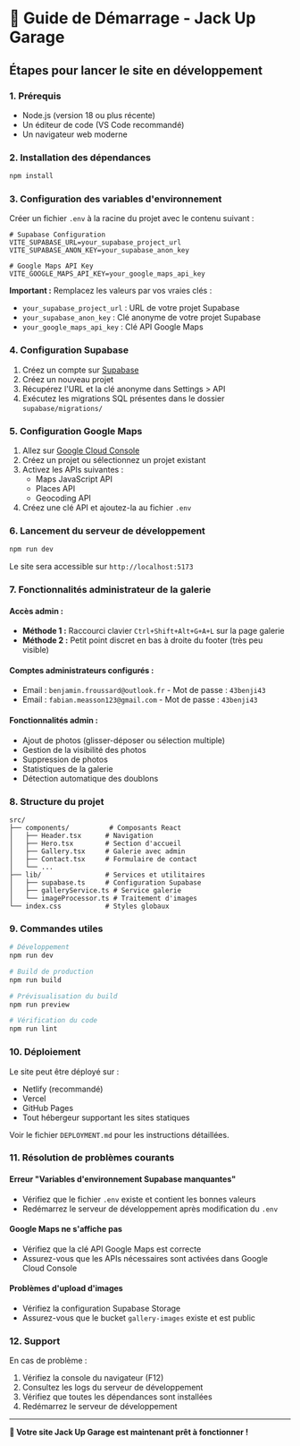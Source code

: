 # 🚀 Guide de Démarrage - Jack Up Garage

## Étapes pour lancer le site en développement

### 1. Prérequis
- Node.js (version 18 ou plus récente)
- Un éditeur de code (VS Code recommandé)
- Un navigateur web moderne

### 2. Installation des dépendances
```bash
npm install
```

### 3. Configuration des variables d'environnement
Créer un fichier `.env` à la racine du projet avec le contenu suivant :
```env
# Supabase Configuration
VITE_SUPABASE_URL=your_supabase_project_url
VITE_SUPABASE_ANON_KEY=your_supabase_anon_key

# Google Maps API Key
VITE_GOOGLE_MAPS_API_KEY=your_google_maps_api_key
```

**Important :** Remplacez les valeurs par vos vraies clés :
- `your_supabase_project_url` : URL de votre projet Supabase
- `your_supabase_anon_key` : Clé anonyme de votre projet Supabase
- `your_google_maps_api_key` : Clé API Google Maps

### 4. Configuration Supabase
1. Créez un compte sur [Supabase](https://supabase.com)
2. Créez un nouveau projet
3. Récupérez l'URL et la clé anonyme dans Settings > API
4. Exécutez les migrations SQL présentes dans le dossier `supabase/migrations/`

### 5. Configuration Google Maps
1. Allez sur [Google Cloud Console](https://console.cloud.google.com/)
2. Créez un projet ou sélectionnez un projet existant
3. Activez les APIs suivantes :
   - Maps JavaScript API
   - Places API
   - Geocoding API
4. Créez une clé API et ajoutez-la au fichier `.env`

### 6. Lancement du serveur de développement
```bash
npm run dev
```

Le site sera accessible sur `http://localhost:5173`

### 7. Fonctionnalités administrateur de la galerie

#### Accès admin :
- **Méthode 1 :** Raccourci clavier `Ctrl+Shift+Alt+G+A+L` sur la page galerie
- **Méthode 2 :** Petit point discret en bas à droite du footer (très peu visible)

#### Comptes administrateurs configurés :
- Email : `benjamin.froussard@outlook.fr` - Mot de passe : `43benji43`
- Email : `fabian.measson123@gmail.com` - Mot de passe : `43benji43`

#### Fonctionnalités admin :
- Ajout de photos (glisser-déposer ou sélection multiple)
- Gestion de la visibilité des photos
- Suppression de photos
- Statistiques de la galerie
- Détection automatique des doublons

### 8. Structure du projet
```
src/
├── components/          # Composants React
│   ├── Header.tsx      # Navigation
│   ├── Hero.tsx        # Section d'accueil
│   ├── Gallery.tsx     # Galerie avec admin
│   ├── Contact.tsx     # Formulaire de contact
│   └── ...
├── lib/                # Services et utilitaires
│   ├── supabase.ts     # Configuration Supabase
│   ├── galleryService.ts # Service galerie
│   └── imageProcessor.ts # Traitement d'images
└── index.css           # Styles globaux
```

### 9. Commandes utiles
```bash
# Développement
npm run dev

# Build de production
npm run build

# Prévisualisation du build
npm run preview

# Vérification du code
npm run lint
```

### 10. Déploiement
Le site peut être déployé sur :
- Netlify (recommandé)
- Vercel
- GitHub Pages
- Tout hébergeur supportant les sites statiques

Voir le fichier `DEPLOYMENT.md` pour les instructions détaillées.

### 11. Résolution de problèmes courants

#### Erreur "Variables d'environnement Supabase manquantes"
- Vérifiez que le fichier `.env` existe et contient les bonnes valeurs
- Redémarrez le serveur de développement après modification du `.env`

#### Google Maps ne s'affiche pas
- Vérifiez que la clé API Google Maps est correcte
- Assurez-vous que les APIs nécessaires sont activées dans Google Cloud Console

#### Problèmes d'upload d'images
- Vérifiez la configuration Supabase Storage
- Assurez-vous que le bucket `gallery-images` existe et est public

### 12. Support
En cas de problème :
1. Vérifiez la console du navigateur (F12)
2. Consultez les logs du serveur de développement
3. Vérifiez que toutes les dépendances sont installées
4. Redémarrez le serveur de développement

---

**🎉 Votre site Jack Up Garage est maintenant prêt à fonctionner !**